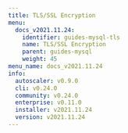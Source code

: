 ```yaml
---
title: TLS/SSL Encryption
menu:
  docs_v2021.11.24:
    identifier: guides-mysql-tls
    name: TLS/SSL Encryption
    parent: guides-mysql
    weight: 45
menu_name: docs_v2021.11.24
info:
  autoscaler: v0.9.0
  cli: v0.24.0
  community: v0.24.0
  enterprise: v0.11.0
  installer: v2021.11.24
  version: v2021.11.24
---
```


